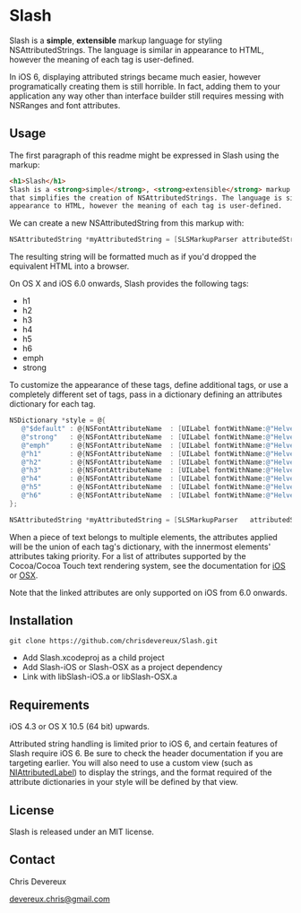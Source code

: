 Slash
=====

Slash is a **simple**, **extensible** markup language for styling NSAttributedStrings. The language is similar in appearance to HTML, however the meaning of each tag is user-defined.

In iOS 6, displaying attributed strings became much easier, however programatically creating them is still horrible. In fact, adding them to your application any way other than interface builder still requires messing with NSRanges and font attributes.


Usage
-----
The first paragraph of this readme might be expressed in Slash using the markup:

````html
<h1>Slash</h1>
Slash is a <strong>simple</strong>, <strong>extensible</strong> markup language 
that simplifies the creation of NSAttributedStrings. The language is similar in 
appearance to HTML, however the meaning of each tag is user-defined.
````

We can create a new NSAttributedString from this markup with:

````objective-c    
NSAttributedString *myAttributedString = [SLSMarkupParser attributedStringWithMarkup:markup error:NULL];
````

The resulting string will be formatted much as if you'd dropped the equivalent HTML into a browser.

On OS X and iOS 6.0 onwards, Slash provides the following tags:

* h1
* h2
* h3
* h4
* h5
* h6
* emph
* strong

To customize the appearance of these tags, define additional tags, or use a completely different set of tags, pass in a dictionary defining an attributes dictionary for each tag.

 ```objective-c
NSDictionary *style = @{
    @"$default" : @{NSFontAttributeName  : [UILabel fontWithName:@"HelveticaNeue" size:14]},
    @"strong"   : @{NSFontAttributeName  : [UILabel fontWithName:@"HelveticaNeue-Bold" size:14]},
    @"emph"     : @{NSFontAttributeName  : [UILabel fontWithName:@"HelveticaNeue-Italic" size:14]},
    @"h1"       : @{NSFontAttributeName  : [UILabel fontWithName:@"HelveticaNeue-Medium" size:48]},
    @"h2"       : @{NSFontAttributeName  : [UILabel fontWithName:@"HelveticaNeue-Medium" size:36]},
    @"h3"       : @{NSFontAttributeName  : [UILabel fontWithName:@"HelveticaNeue-Medium" size:32]},
    @"h4"       : @{NSFontAttributeName  : [UILabel fontWithName:@"HelveticaNeue-Medium" size:24]},
    @"h5"       : @{NSFontAttributeName  : [UILabel fontWithName:@"HelveticaNeue-Medium" size:18]},
    @"h6"       : @{NSFontAttributeName  : [UILabel fontWithName:@"HelveticaNeue-Medium" size:16]}
};

NSAttributedString *myAttributedString = [SLSMarkupParser   attributedStringWithMarkup:markup style:style error:NULL];
````

When a piece of text belongs to multiple elements, the attributes applied will be the union of each tag's dictionary, with the innermost elements' attributes taking priority. For a list of attributes supported by the Cocoa/Cocoa Touch text rendering system, see the documentation for [iOS][1] or [OSX][2].

Note that the linked attributes are only supported on iOS from 6.0 onwards.

[1]: http://developer.apple.com/library/ios/#Documentation/UIKit/Reference/NSAttributedString_UIKit_Additions/Reference/Reference.html
[2]: https://developer.apple.com/library/mac/#documentation/Cocoa/Conceptual/AttributedStrings/Articles/standardAttributes.html#//apple_ref/doc/uid/TP40004903-SW2


Installation
------------

    git clone https://github.com/chrisdevereux/Slash.git

* Add Slash.xcodeproj as a child project
* Add Slash-iOS or Slash-OSX as a project dependency
* Link with libSlash-iOS.a or libSlash-OSX.a


Requirements
------------

iOS 4.3 or OS X 10.5 (64 bit) upwards.

Attributed string handling is limited prior to iOS 6, and certain features of Slash require iOS 6. Be sure to check the header documentation if you are targeting earlier. You will also need to use a custom view (such as [NIAttributedLabel][3]) to display the strings, and the format required of the attribute dictionaries in your style will be defined by that view.

[3]: http://docs.nimbuskit.info/NimbusAttributedLabel.html


License
-------

Slash is released under an MIT license.


Contact
-------
Chris Devereux

devereux.chris@gmail.com
